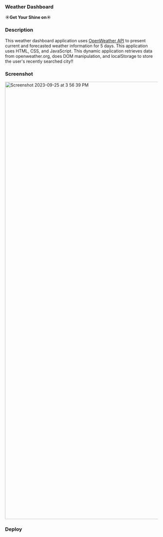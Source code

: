 ### **Weather Dashboard** 

**☀️Get Your Shine on☀️**

### Description
This weather dashboard application uses [OpenWeather API](https://openweathermap.org/api) to present current and forecasted weather information for 5 days. This application uses HTML, CSS, and JavaScript. This dynamic application retrieves data from openweather.org, does DOM manipulation, and localStorage to store the user's recently searched city!!

### Screenshot
<img width="1440" alt="Screenshot 2023-09-25 at 3 56 39 PM" src="https://github.com/Devon2731/HW-Weather-Dashboard/assets/141438012/7e33fdb0-aac5-4d03-9c11-8ed7e37a38f9">

### Deploy

